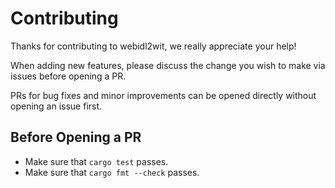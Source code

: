 # Contributing

Thanks for contributing to webidl2wit, we really appreciate your help!

When adding new features, please discuss the change you wish to make via issues before opening a PR.

PRs for bug fixes and minor improvements can be opened directly without opening an issue first.

## Before Opening a PR

* Make sure that `cargo test` passes.
* Make sure that `cargo fmt --check` passes.
